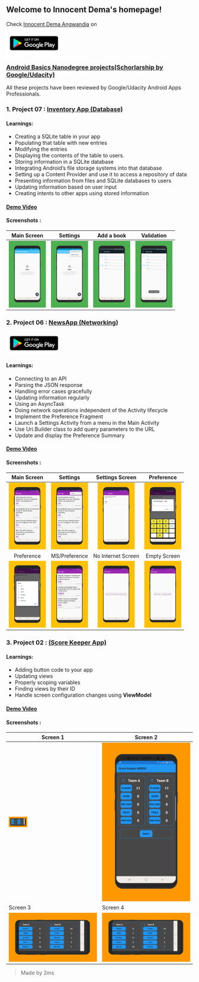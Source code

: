 ## Welcome to Innocent Dema's homepage!

Check [Innocent Dema Angwandia](https://play.google.com/store/apps/developer?id=Innocent+Dema+Angwandia) on

[<img src="images/google-play-badge.png" width="150">](https://play.google.com/store/apps/developer?id=Innocent+Dema+Angwandia)

### [Android Basics Nanodegree projects(Schorlarship by Google/Udacity)](https://confirm.udacity.com/3XDREDPM)

All these projects have been reviewed by Google/Udacity Android Apps Professionals.

### 1. Project 07 : [Inventory App (Database)](https://github.com/angwandi/Books) 

#### Learnings: 
* Creating a SQLite table in your app
* Populating that table with new entries
* Modifying the entries
* Displaying the contents of the table to users.
* Storing information in a SQLite database
* Integrating Android’s file storage systems into that database
* Setting up a Content Provider and use it to access a repository of data
* Presenting information from files and SQLite databases to users
* Updating information based on user input
* Creating intents to other apps using stored information

#### [Demo Video](https://www.youtube.com/watch?v=JlT3Z2kI5RE&t=4s)

#### Screenshots :

Main Screen | Settings  | Add a book | Validation | 
:---------: | :-------: | :---------: | :---------:
<img src="images/screener_1530085045582.png" width="100"> | <img src="images/screener_1530085086286.png" width="100"> | <img src="images/screener_1530085118895.png" width="100"> | <img src="images/screener_1530085147843.png" width="100"> 

### 2. Project 06 : [NewsApp (Networking)](https://github.com/angwandi/NewsAppABNSGU) 

[<img src="images/google-play-badge.png" width="150">](https://play.google.com/store/apps/details?id=com.play1training.demad.newsapp)

#### Learnings: 
* Connecting to an API
* Parsing the JSON response
* Handling error cases gracefully
* Updating information regularly
* Using an AsyncTask
* Doing network operations independent of the Activity lifecycle
* Implement the Preference Fragment
* Launch a Settings Activity from a menu in the Main Activity
* Use Uri.Builder class to add query parameters to the URL
* Update and display the Preference Summary

#### [Demo Video](https://www.youtube.com/watch?v=oA2RqZK7JZo&t=43s)

#### Screenshots :

Main Screen | Settings | Settings Screen | Preference |
:---------: | :------: | :-------------: | :--------: |
<img src="images/na1.png" width="100"> | <img src="images/na2.png" width="100"> | <img src="images/na3.png" width="100"> | <img src="images/na4.png" width="100"> 
Preference | MS/Preference | No Internet Screen | Empty Screen 
<img src="images/na5.png" width="100"> | <img src="images/na6.png" width="100"> | <img src="images/na7.png" width="100"> | <img src="images/na8.png" width="100"> 

### 3. Project 02 : [(Score Keeper App)](https://github.com/angwandi/ScoreKeeperABNSG) 

#### Learnings: 
* Adding button code to your app
* Updating views
* Properly scoping variables
* Finding views by their ID
* Handle screen configuration changes using **ViewModel**

#### [Demo Video](https://www.youtube.com/watch?v=UePwKT9s5Fk&feature=youtu.be)

#### Screenshots :

Screen 1 | Screen 2
------------ | -------------
<img src="images/screener_555.png" width="50"> | ![](images/screener_5.png)
Screen 3 | Screen 4
![](images/screener_555.png) | ![](images/screener_555.png)

> Made by 2ms




